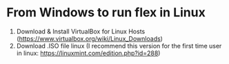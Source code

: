 # From Windows to run flex in Linux

1) Download & Install VirtualBox for Linux Hosts (https://www.virtualbox.org/wiki/Linux_Downloads)
2) Download .ISO file linux (I recommend this version for the first time user in linux: https://linuxmint.com/edition.php?id=288)
